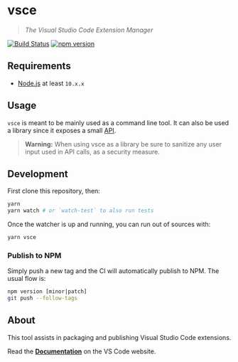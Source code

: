 # vsce

> _The Visual Studio Code Extension Manager_

[![Build Status](https://dev.azure.com/vscode/VSCE/_apis/build/status/VSCE?branchName=main)](https://dev.azure.com/vscode/VSCE/_build/latest?definitionId=16&branchName=main) [![npm version](https://badge.fury.io/js/vsce.svg)](https://badge.fury.io/js/vsce)

## Requirements

- [Node.js](https://nodejs.org/en/) at least `10.x.x`

## Usage

`vsce` is meant to be mainly used as a command line tool. It can also be used a library since it exposes a small [API](https://github.com/microsoft/vscode-vsce/blob/main/src/api.ts).

> **Warning:** When using vsce as a library be sure to sanitize any user input used in API calls, as a security measure.

## Development

First clone this repository, then:

```sh
yarn
yarn watch # or `watch-test` to also run tests
```

Once the watcher is up and running, you can run out of sources with:

```sh
yarn vsce
```

### Publish to NPM

Simply push a new tag and the CI will automatically publish to NPM. The usual flow is:

```sh
npm version [minor|patch]
git push --follow-tags
```

## About

This tool assists in packaging and publishing Visual Studio Code extensions.

Read the [**Documentation**](https://code.visualstudio.com/api/working-with-extensions/publishing-extension) on the VS Code website.
